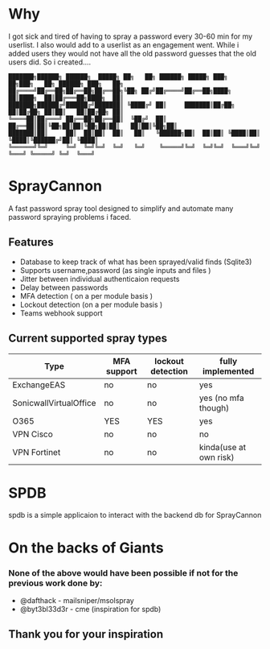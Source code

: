 # Why
I got sick and tired of having to spray a password every 30-60 min for my userlist. I also would add to a userlist as an engagement went. While i added users they would not have all the old password guesses that the old users did. So i created....
```
███████╗██████╗ ██████╗  █████╗ ██╗   ██╗ ██████╗ █████╗ ███╗   ██╗███╗   ██╗ ██████╗ ███╗   ██╗
██╔════╝██╔══██╗██╔══██╗██╔══██╗╚██╗ ██╔╝██╔════╝██╔══██╗████╗  ██║████╗  ██║██╔═══██╗████╗  ██║
███████╗██████╔╝██████╔╝███████║ ╚████╔╝ ██║     ███████║██╔██╗ ██║██╔██╗ ██║██║   ██║██╔██╗ ██║
╚════██║██╔═══╝ ██╔══██╗██╔══██║  ╚██╔╝  ██║     ██╔══██║██║╚██╗██║██║╚██╗██║██║   ██║██║╚██╗██║
███████║██║     ██║  ██║██║  ██║   ██║   ╚██████╗██║  ██║██║ ╚████║██║ ╚████║╚██████╔╝██║ ╚████║
╚══════╝╚═╝     ╚═╝  ╚═╝╚═╝  ╚═╝   ╚═╝    ╚═════╝╚═╝  ╚═╝╚═╝  ╚═══╝╚═╝  ╚═══╝ ╚═════╝ ╚═╝  ╚═══╝
```                                
# SprayCannon
A fast password spray tool designed to simplify and automate many password spraying problems i faced. 
## Features 
* Database to keep track of what has been sprayed/valid finds (Sqlite3)
* Supports username,password (as single inputs and files )
* Jitter between individual authenticaion requests 
* Delay between passwords 
* MFA detection ( on a per module basis )
* Lockout detection (on a per module basis )
* Teams webhook support

## Current supported spray types 
|Type|MFA support| lockout detection | fully implemented |
|----|-----------|-------------------|-------------------|
ExchangeEAS|no  |  no               | yes
SonicwallVirtualOffice|no  |  no    | yes (no mfa though) 
O365|YES|YES|yes
VPN Cisco|no|no|no
VPN Fortinet|no|no|kinda(use at own risk)







# SPDB
spdb is a simple applicaion to interact with the backend db for SprayCannon






# On the backs of Giants 
### None of the above would have been possible if not for the previous work done by: 
* @dafthack - mailsniper/msolspray
* @byt3bl33d3r - cme (inspiration for spdb)

##  Thank you for your inspiration 
